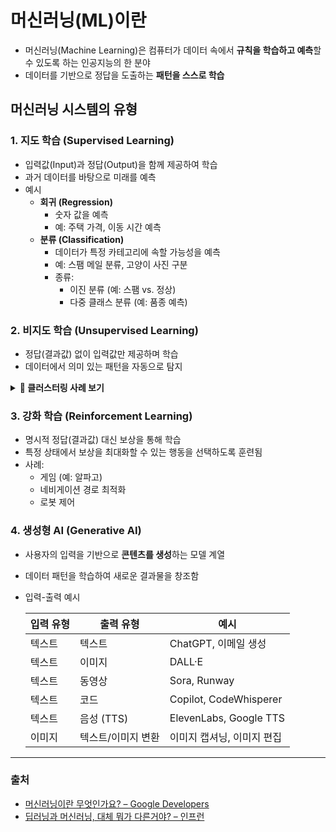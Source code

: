 # 머신러닝(ML)이란

- 머신러닝(Machine Learning)은 컴퓨터가 데이터 속에서 **규칙을 학습하고 예측**할 수 있도록 하는 인공지능의 한 분야  
- 데이터를 기반으로 정답을 도출하는 **패턴을 스스로 학습**


## 머신러닝 시스템의 유형

### 1. 지도 학습 (Supervised Learning)

- 입력값(Input)과 정답(Output)을 함께 제공하여 학습
- 과거 데이터를 바탕으로 미래를 예측
- 예시
  - **회귀 (Regression)**  
    - 숫자 값을 예측  
    - 예: 주택 가격, 이동 시간 예측
  - **분류 (Classification)**  
    - 데이터가 특정 카테고리에 속할 가능성을 예측  
    - 예: 스팸 메일 분류, 고양이 사진 구분  
    - 종류:
      - 이진 분류 (예: 스팸 vs. 정상)
      - 다중 클래스 분류 (예: 품종 예측)

### 2. 비지도 학습 (Unsupervised Learning)
- 정답(결과값) 없이 입력값만 제공하며 학습
- 데이터에서 의미 있는 패턴을 자동으로 탐지

<details>
<summary><strong>📌 클러스터링 사례 보기</strong></summary>

- 온도 기반 날씨 데이터를 클러스터링하는 예시:
  - 그림1: 유사한 날씨 패턴을 클러스터링하는 ML 모델  
    ![image1](https://github.com/user-attachments/assets/35c53cf1-fd05-4417-85f5-3bced7dfe2b8)
  - 그림2: 눈, 진눈깨비, 비, 비 없음으로 라벨링된 클러스터  
    ![image2](https://github.com/user-attachments/assets/d6f147c1-f004-46c7-967a-d1fd7a30bf7d)

</details>

### 3. 강화 학습 (Reinforcement Learning)
- 명시적 정답(결과값) 대신 보상을 통해 학습
- 특정 상태에서 보상을 최대화할 수 있는 행동을 선택하도록 훈련됨
- 사례:
  - 게임 (예: 알파고)
  - 네비게이션 경로 최적화
  - 로봇 제어

### 4. 생성형 AI (Generative AI)

- 사용자의 입력을 기반으로 **콘텐츠를 생성**하는 모델 계열
- 데이터 패턴을 학습하여 새로운 결과물을 창조함
- 입력-출력 예시

  | 입력 유형 | 출력 유형          | 예시                    |
  |-----------|--------------------|-------------------------|
  | 텍스트    | 텍스트             | ChatGPT, 이메일 생성    |
  | 텍스트    | 이미지             | DALL·E                  |
  | 텍스트    | 동영상             | Sora, Runway            |
  | 텍스트    | 코드               | Copilot, CodeWhisperer  |
  | 텍스트    | 음성 (TTS)         | ElevenLabs, Google TTS  |
  | 이미지    | 텍스트/이미지 변환 | 이미지 캡셔닝, 이미지 편집 |

---

### 출처

- [머신러닝이란 무엇인가요? – Google Developers](https://developers.google.com/machine-learning/intro-to-ml/what-is-ml?hl=ko)  
- [딥러닝과 머신러닝, 대체 뭐가 다른거야? – 인프런](https://www.inflearn.com/pages/infmation-66-20231205)

